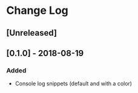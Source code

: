 # Change Log

## [Unreleased]

## [0.1.0] - 2018-08-19
### Added
- Console log snippets (default and with a color)